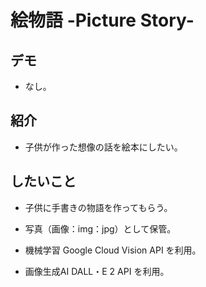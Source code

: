 # 絵物語 -Picture Story-

## デモ

  - なし。

## 紹介

  - 子供が作った想像の話を絵本にしたい。
  
## したいこと

  - 子供に手書きの物語を作ってもらう。

  - 写真（画像：img：jpg）として保管。

  - 機械学習 Google Cloud Vision API を利用。

  - 画像生成AI DALL・E 2 API を利用。